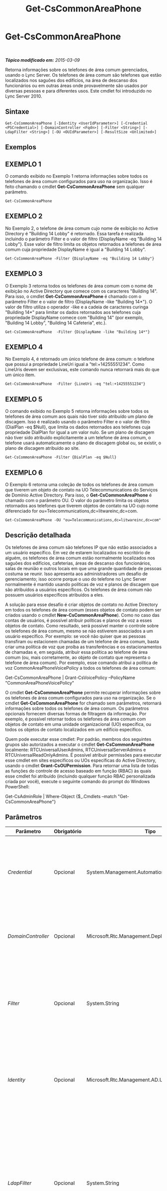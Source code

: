 ﻿---
title: Get-CsCommonAreaPhone
TOCTitle: Get-CsCommonAreaPhone
ms:assetid: bfb7927b-49a7-4637-a9ff-fd68897efb45
ms:mtpsurl: https://technet.microsoft.com/pt-br/library/Gg412934(v=OCS.15)
ms:contentKeyID: 49307986
ms.date: 05/19/2016
mtps_version: v=OCS.15
ms.translationtype: HT
---

# Get-CsCommonAreaPhone

 

_**Tópico modificado em:** 2015-03-09_

Retorna informações sobre os telefones de área comum gerenciados, usando o Lync Server. Os telefones de área comum são telefones que estão localizados nos saguões dos edifícios, na área de descanso dos funcionários ou em outras áreas onde provavelmente são usados por diversas pessoas e para diferentes usos. Este cmdlet foi introduzido no Lync Server 2010.

## Sintaxe

    Get-CsCommonAreaPhone [-Identity <UserIdParameter>] [-Credential <PSCredential>] [-DomainController <Fqdn>] [-Filter <String>] [-LdapFilter <String>] [-OU <OUIdParameter>] [-ResultSize <Unlimited>]

## Exemplos

## EXEMPLO 1

O comando exibido no Exemplo 1 retorna informações sobre todos os telefones de área comum configurados para uso na organização. Isso é feito chamando o cmdlet **Get-CsCommonAreaPhone** sem qualquer parâmetro.

    Get-CsCommonAreaPhone

## EXEMPLO 2

No Exemplo 2, o telefone de área comum cujo nome de exibição no Active Directory é "Building 14 Lobby" é retornado. Essa tarefa é realizada incluindo o parâmetro Filter e o valor de filtro {DisplayName -eq "Building 14 Lobby"}. Esse valor de filtro limita os objetos retornados a telefones de área comum cuja propriedade DisplayName é igual a "Building 14 Lobby".

    Get-CsCommonAreaPhone -Filter {DisplayName -eq "Building 14 Lobby"}

## EXEMPLO 3

O Exemplo 3 retorna todos os telefones de área comum com o nome de exibição no Active Directory que comece com os caracteres "Building 14". Para isso, o cmdlet **Get-CsCommonAreaPhone** é chamado com o parâmetro Filter e o valor de filtro {DisplayName -like "Building 14\*"}. O valor de filtro utiliza o operador -like e a cadeia de caracteres curinga "Building 14\*" para limitar os dados retornados aos telefones cuja propriedade DisplayName comece com "Building 14" (por exemplo, "Building 14 Lobby", "Building 14 Cafeteria", etc.).

    Get-CsCommonAreaPhone  -Filter {DisplayName -like "Building 14*"}

## EXEMPLO 4

No Exemplo 4, é retornado um único telefone de área comum: o telefone que possui a propriedade LineUri igual a "tel:+14255551234". Como LineUris devem ser exclusivas, este comando nunca retornará mais do que um único item.

    Get-CsCommonAreaPhone  -Filter {LineUri -eq "tel:+14255551234"}

## EXEMPLO 5

O comando exibido no Exemplo 5 retorna informações sobre todos os telefones de área comum aos quais não tiver sido atribuído um plano de discagem. Isso é realizado usando o parâmetro Filter e o valor de filtro {DialPlan -eq $Null}, que limita os dados retornados aos telefones cuja propriedade DialPlan for igual a um valor nulo. Se um plano de discagem não tiver sido atribuído explicitamente a um telefone de área comum, o telefone usará automaticamente o plano de discagem global ou, se existir, o plano de discagem atribuído ao site.

    Get-CsCommonAreaPhone -Filter {DialPlan -eq $Null}

## EXEMPLO 6

O Exemplo 6 retorna uma coleção de todos os telefones de área comum que tiverem um objeto de contato na UO Telecommunications do Serviços de Domínio Active Directory. Para isso, o **Get-CsCommonAreaPhone** é chamado com o parâmetro OU. O valor do parâmetro limita os objetos retornados aos telefones que tiverem objetos de contato na UO cujo nome diferenciado for ou=Telecommunications,dc=litwareinc,dc=com.

    Get-CsCommonAreaPhone -OU "ou=Telecommunications,dc=litwareinc,dc=com"

## Descrição detalhada

Os telefones de área comum são telefones IP que não estão associados a um usuário específico. Em vez de estarem localizados no escritório de alguém, os telefones de área comum estão normalmente localizados nos saguões dos edifícios, cafeterias, áreas de descanso dos funcionários, salas de reunião e outros locais em que uma grande quantidade de pessoas costuma se reunir. Isso apresenta aos administradores um desafio de gerenciamento; isso ocorre porque o uso do telefone no Lync Server normalmente é mantido usando políticas de voz e planos de discagem que são atribuídos a usuários específicos. Os telefones de área comum não possuem usuários específicos atribuídos a eles.

A solução para esse desafio é criar objetos de contato no Active Directory em todos os telefones de área comum (esses objetos de contato podem ser criados usando o cmdlet **New-CsCommonAreaPhone**). Como no caso das contas de usuários, é possível atribuir políticas e planos de voz a esses objetos de contato. Como resultado, será possível manter o controle sobre os telefones de área comum, mesmo se não estiverem associados a um usuário específico. Por exemplo: se você não quiser que as pessoas transfiram ou estacionem chamadas de um telefone de área comum, basta criar uma política de voz que proíba as transferências e os estacionamentos de chamadas e, em seguida, atribuir essa política ao telefone de área comum (ou, mais corretamente, ao objeto de contato que representa o telefone de área comum). Por exemplo, esse comando atribui a política de voz CommonAreaPhoneVoicePolicy a todos os telefones de área comum:

Get-CsCommonAreaPhone | Grant-CsVoicePolicy –PolicyName "CommonAreaPhoneVoicePolicy"

O cmdlet **Get-CsCommonAreaPhone** permite recuperar informações sobre os telefones de área comum configurados para uso na organização. Se o cmdlet **Get-CsCommonAreaPhone** for chamado sem parâmetros, retornará informações sobre todos os telefones de área comum. Os parâmetros opcionais fornecem diversas formas de filtragem da informação. Por exemplo, é possível retornar todos os telefones de área comum com objetos de contato em uma unidade organizacional (UO) específica, ou todos os objetos de contato localizados em um edifício específico.

Quem pode executar esse cmdlet: Por padrão, membros dos seguintes grupos são autorizados a executar o cmdlet **Get-CsCommonAreaPhone** localmente: RTCUniversalUserAdmins, RTCUniversalServerAdmins e RTCUniversalReadOnlyAdmins. É possível atribuir permissões para executar esse cmdlet em sites específicos ou UOs específicas do Active Directory, usando o cmdlet **Grant-CsOUPermission**. Para retornar uma lista de todas as funções do controle de acesso baseado em função (RBAC) às quais esse cmdlet foi atribuído (incluindo qualquer função RBAC personalizada criada por você), execute o seguinte comando do prompt do Windows PowerShell:

Get-CsAdminRole | Where-Object {$\_.Cmdlets –match "Get-CsCommonAreaPhone"}

## Parâmetros


<table>
<colgroup>
<col style="width: 25%" />
<col style="width: 25%" />
<col style="width: 25%" />
<col style="width: 25%" />
</colgroup>
<thead>
<tr class="header">
<th>Parâmetro</th>
<th>Obrigatório</th>
<th>Tipo</th>
<th>Descrição</th>
</tr>
</thead>
<tbody>
<tr class="odd">
<td><p><em>Credential</em></p></td>
<td><p>Opcional</p></td>
<td><p>System.Management.Automation.PSCredential</p></td>
<td><p>Permite executar o cmdlet <strong>Get-CsCommonAreaPhone</strong> com credenciais alternativas. Isto pode ser necessário se a conta usada para fazer logon no Windows não tiver os privilégios necessários para trabalhar com objetos de contato.</p>
<p>Para usar o parâmetro Credential, primeiro um objeto PSCredential deve ser criado usando o cmdlet <strong>Get-Credential</strong>. Para mais detalhes, consulte o tópico da Ajuda referente ao cmdlet <strong>Get-Credential</strong>.</p></td>
</tr>
<tr class="even">
<td><p><em>DomainController</em></p></td>
<td><p>Opcional</p></td>
<td><p>Microsoft.Rtc.Management.Deploy.Fqdn</p></td>
<td><p>Permite que você se conecte ao controlador de domínio especificado, para recuperar as informações de contato. Para se conectar a um determinado controlador de domínio, inclua o parâmetro DomainController, seguido do nome de domínio totalmente qualificado (FQDN) desse computador (atl-cs-001.litwareinc.com, por exemplo).</p></td>
</tr>
<tr class="odd">
<td><p><em>Filter</em></p></td>
<td><p>Opcional</p></td>
<td><p>System.String</p></td>
<td><p>Permite limitar os dados retornados, filtrando atributos específicos do Lync Server. Por exemplo, é possível limitar os dados retornados a objetos de contato do telefone de área comum aos quais tenha sido atribuída uma política de voz específica, ou a contatos aos quais não tenha sido atribuída uma política de voz específica.</p>
<p>O parâmetro Filter usa a mesma sintaxe de filtragem do Windows PowerShell utilizada pelo cmdlet <strong>Where-Object</strong>.</p></td>
</tr>
<tr class="even">
<td><p><em>Identity</em></p></td>
<td><p>Opcional</p></td>
<td><p>Microsoft.Rtc.Management.AD.UserIdParameter</p></td>
<td><p>Identificador exclusivo do telefone de área comum. Os telefones de área comum são identificados mediante o uso de um nome diferenciado do objeto de contato associado no Active Directory. Por padrão, os telefones de área comum usam um identificador global exclusivo (GUID) como seu nome comum. Isso significa que os telefones normalmente terão uma identidade semelhante a essa: CN={ce84964a-c4da-4622-ad34-c54ff3ed361f},OU=Redmond,DC=Litwareinc,DC=com.</p></td>
</tr>
<tr class="odd">
<td><p><em>LdapFilter</em></p></td>
<td><p>Opcional</p></td>
<td><p>System.String</p></td>
<td><p>Permite limitar os dados retornados, filtrando atributos genéricos do Active Directory (ou seja, atributos que não são específicos do Lync Server). Por exemplo, é possível limitar os dados retornados a objetos de contato aos quais tenha sido atribuído um departamento específico ou que estejam localizados em um edifício específico.</p>
<p>Ao criar filtros, o parâmetro LdapFilter usa a linguagem de consulta LDAP. Por exemplo, um filtro que retorna apenas objetos de contato representando telefones de área comum na cidade de Redmond poderia ter a seguinte aparência:</p>
<p>-LDAPFilter &quot;l=Redmond&quot;</p>
<p>No filtro anterior, &quot;l&quot; (a letra L minúscula) representa o atributo do Active Directory (localidade); &quot;=&quot;, o operador de comparação (igual a) e &quot;Redmond&quot;, o valor de filtro.</p></td>
</tr>
<tr class="even">
<td><p><em>OU</em></p></td>
<td><p>Opcional</p></td>
<td><p>Microsoft.Rtc.Management.AD.OUIdParameter</p></td>
<td><p>Permite retornar objetos de contato de uma unidade organizacional (UO) específica do Active Directory. O parâmetro OU retorna dados da UO especificada e de qualquer uma de suas UOs filhas. Por exemplo: se a UO Finance tiver duas UOs filhas, AccountsPayable e AccountsReceivable, serão retornadas informações sobre telefones de área comum de cada uma das UOs.</p>
<p>Especificando um OU, use o nome diferenciado daquele contêiner; por exemplo: -OU &quot;OU=Finance,dc=litwareinc,dc=com&quot;.</p></td>
</tr>
<tr class="odd">
<td><p><em>ResultSize</em></p></td>
<td><p>Opcional</p></td>
<td><p>Microsoft.Rtc.Management.ADConnect.Core.Unlimited</p></td>
<td><p>Permite limitar o número de registros retornados por um comando. Por exemplo: para retornar sete telefones de área comum (independente de quantos telefones de área comum existam na floresta), inclua o parâmetro ResultSize e defina o valor de parâmetro como 7. Observe que não há como garantir quais serão os sete telefones retornados. Se você definir o ResultSize como 7, mas só houver três telefones de área comum na floresta, o comando retornará os três telefones e, em seguida, concluirá sem erro.</p>
<p>O tamanho do resultado pode ser definido por qualquer número inteiro entre 0 e 2147483647, inclusive. Se o número for definido como 0, o comando será executado, mas nenhum dado será retornado.</p></td>
</tr>
</tbody>
</table>


## Tipos de entrada

String. O cmdlet **Get-CsCommonAreaPhone** aceita um valor direcionado de cadeia de caracteres, que representa a Identidade do telefone de área comum.

## Tipos de retorno

O cmdlet **Get-CsCommonAreaPhone** retorna instâncias do objeto Microsoft.Rtc.Management.ADConnect.Schema.OCSADCommonAreaPhoneContact.

## Consulte Também

#### Outros Recursos

[Move-CsCommonAreaPhone](move-cscommonareaphone.md)  
[New-CsCommonAreaPhone](new-cscommonareaphone.md)  
[Remove-CsCommonAreaPhone](remove-cscommonareaphone.md)  
[Set-CsCommonAreaPhone](set-cscommonareaphone.md)

